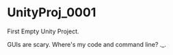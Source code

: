 # UnityProj_0001

First Empty Unity Project.

GUIs are scary. Where's my code and command line? ._.
